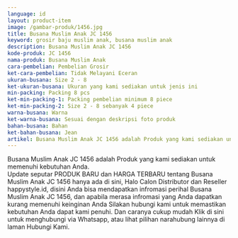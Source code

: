 ```yaml
---
language: id
layout: product-item
image: /gambar-produk/1456.jpg
title: Busana Muslim Anak JC 1456
keyword: grosir baju muslim anak, busana muslim anak
description: Busana Muslim Anak JC 1456
kode-produk: JC 1456
nama-produk: Busana Muslim Anak
cara-pembelian: Pembelian Grosir
ket-cara-pembelian: Tidak Melayani Eceran
ukuran-busana: Size 2 - 8
ket-ukuran-busana: Ukuran yang kami sediakan untuk jenis ini
min-packing: Packing 8 pcs
ket-min-packing-1: Packing pembelian minimum 8 piece
ket-min-packing-2: Size 2 - 8 sebanyak 4 piece
warna-busana: Warna
ket-warna-busana: Sesuai dengan deskripsi foto produk
bahan-busana: Bahan
ket-bahan-busana: Jean
artikel: Busana Muslim Anak JC 1456 adalah Produk yang kami sediakan untuk memenuhi kebutuhan Anda.
---
```

Busana Muslim Anak JC 1456 adalah Produk yang kami sediakan untuk memenuhi kebutuhan Anda.<br>Update seputar PRODUK BARU dan HARGA TERBARU tentang Busana Muslim Anak JC 1456 hanya ada di sini, Halo Calon Distributor dan Reseller happystyle.id, disini Anda bisa mendapatkan infromasi perihal Busana Muslim Anak JC 1456, dan apabila merasa infromasi yang Anda dapatkan kurang memenuhi keinginan Anda Silakan hubungi kami untuk memastikan kebutuhan Anda dapat kami penuhi. Dan caranya cukup mudah Klik di sini untuk menghubungi via Whatsapp, atau lihat pilihan narahubung lainnya di laman Hubungi Kami.
